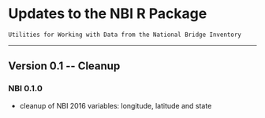 # Updates to the NBI R Package

```
Utilities for Working with Data from the National Bridge Inventory
```

----

## Version 0.1 -- Cleanup

### NBI 0.1.0

 * cleanup of NBI 2016 variables: longitude, latitude and state

